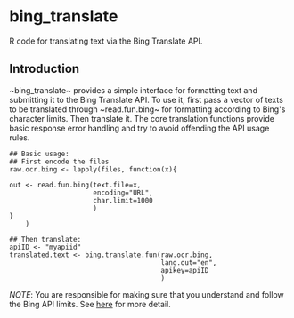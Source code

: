 bing_translate
==============

R code for translating text via the Bing Translate API.

Introduction
-------------

~bing_translate~ provides a simple interface for formatting text and submitting it to the Bing Translate API. To use it, first pass a vector of texts to be translated through ~read.fun.bing~ for formatting according to Bing's character limits. Then translate it. The core translation functions provide basic response error handling and try to avoid offending the API usage rules. 

    ## Basic usage:
    ## First encode the files
    raw.ocr.bing <- lapply(files, function(x){

    out <- read.fun.bing(text.file=x,
                         encoding="URL",
                         char.limit=1000
                         )
    }  
        )

    ## Then translate:
    apiID <- "myapiid"
    translated.text <- bing.translate.fun(raw.ocr.bing,
                                          lang.out="en",
                                          apikey=apiID
                                          )
                                          
*NOTE*: You are responsible for making sure that you understand and follow the Bing API limits. See [here](http://social.msdn.microsoft.com/Forums/eu/microsofttranslator/thread/d837a761-eca6-4e86-979c-ff24e2ec3397) for more detail.

